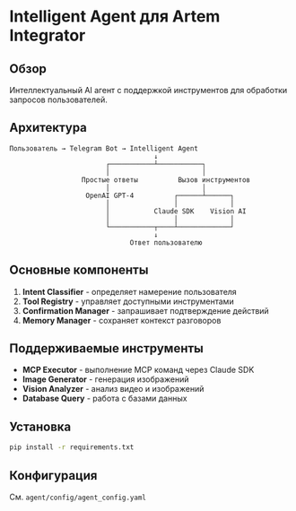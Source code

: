 # Intelligent Agent для Artem Integrator

## Обзор

Интеллектуальный AI агент с поддержкой инструментов для обработки запросов пользователей.

## Архитектура

```
Пользователь → Telegram Bot → Intelligent Agent
                                    ↓
                        ┌───────────┴───────────┐
                        │                       │
                  Простые ответы          Вызов инструментов
                        │                       │
                   OpenAI GPT-4          ┌──────┴──────┐
                        │                │             │
                        │           Claude SDK    Vision AI
                        │                │             │
                        └───────────┬────┴─────────────┘
                                    ↓
                              Ответ пользователю
```

## Основные компоненты

1. **Intent Classifier** - определяет намерение пользователя
2. **Tool Registry** - управляет доступными инструментами
3. **Confirmation Manager** - запрашивает подтверждение действий
4. **Memory Manager** - сохраняет контекст разговоров

## Поддерживаемые инструменты

- **MCP Executor** - выполнение MCP команд через Claude SDK
- **Image Generator** - генерация изображений
- **Vision Analyzer** - анализ видео и изображений
- **Database Query** - работа с базами данных

## Установка

```bash
pip install -r requirements.txt
```

## Конфигурация

См. `agent/config/agent_config.yaml`